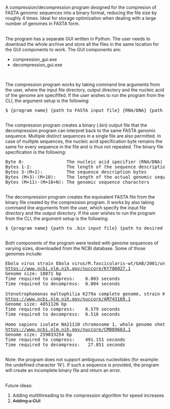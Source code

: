A compression/decompression program designed for the compresion of FASTA genomic sequences into a binary format, reducing the file size by roughly 4 times. Ideal for storage optimization when dealing with a large number of genomes in FASTA form.<br><br>

The program has a separate GUI written in Python. The user needs to download the whole archive and store all the files in the same location for the GUI components to work. The GUI components are:

- compression_gui.exe
- decompression_gui.exe

<br>

The compression program works by taking command line arguments from the user, where the input file directory, output directory and the nucleic acid of the genome are specififed. If the user wishes to run the program from the CLI, the argument setup is the following:

<pre>
$ {program name} {path to FASTA input file} {RNA/DNA} {path to desired output directory}<br>
</pre>
  
The compression program creates a binary (.bin) output file that the decompression program can interpret back to the same FASTA genomic sequence. Multiple distinct sequences in a single file are also permitted. In case of multiple sequences, the nucleic acid specification byte remains the same for every sequence in the file and is thus not repeated. The binary file specification is the following:

<pre>
Byte 0:                The nucleic acid specifier (RNA/DNA)
Bytes 1-2:             The length of the sequence description in characters (M)  
Bytes 3-(M+2):         The sequence description bytes  
Bytes (M+3)-(M+10):    The length of the actual genomic sequence in base pairs (N)  
Bytes (M+11)-(M+10+N): The genomic sequence characters<br>
</pre>

The decompression program creates the equivalent FASTA file from the binary file created by the compression program. It works by also taking command line arguments from the user, which specify the input file directory and the output directory. If the user wishes to run the program from the CLI, the argument setup is the following:

<pre>
$ {program name} {path to .bin input file} {path to desired output directory}<br>
</pre>

Both components of the program were tested with genome sequences of varying sizes, downloaded from the NCBI database. Some of those genomes include:

<pre>
Ebola virus strain Ebola virus/M.fascicularis-wt/GAB/2001/untreated-CCL053D9, complete genome
<a href="https://www.ncbi.nlm.nih.gov/nuccore/KY786027.1">https://www.ncbi.nlm.nih.gov/nuccore/KY786027.1</a>
Genome size: 18871 bp
Time required to compress:    0.003 seconds
Time required to decompress:  0.004 seconds

Stenotrophomonas maltophilia K279a complete genome, strain K279a
<a href="https://www.ncbi.nlm.nih.gov/nuccore/AM743169.1">https://www.ncbi.nlm.nih.gov/nuccore/AM743169.1</a>
Genome size: 4851126 bp
Time required to compress:    8.579 seconds
Time required to decompress:  0.516 seconds

Homo sapiens isolate NA21110 chromosome 1, whole genome shotgun sequence
<a href="https://www.ncbi.nlm.nih.gov/nuccore/CM089663.1">https://www.ncbi.nlm.nih.gov/nuccore/CM089663.1</a>
Genome size: 259033254 bp
Time required to compress:    491.151 seconds
Time required to decompress:   27.851 seconds<br>
</pre>

Note: the program does not support ambiguous nucleotides (for example: the undefined character 'N'). If such a sequence is provided, the program will create an incomplete binary file and return an error.<br><br>

Future ideas: 
1. Adding multithreading to the compression algorithm for speed increases
2. ~~Adding a GUI~~
